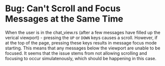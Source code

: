 # Bug: Can't Scroll and Focus Messages at the Same Time
When the user is in the chat_view.rs (after a few messages have filled up the verical viewport) - pressing the ```UP``` or ```DOWN``` keys causes a scroll. However, if at the top of the page, pressing these keys results in message focus mode starting. This means that any messages below the viewport are unable to be focused. It seems that the issue stems from not allowing scrolling and focusing to occur simulatenously, which should be happening in this case.
